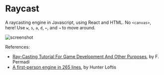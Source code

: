 # Raycast

A raycasting engine in Javascript, using React and HTML. No `<canvas>`, here! Use `w`, `s`, `a`, `d`, `←`, and `→` to move around.

![screenshot](https://user-images.githubusercontent.com/2503289/26999882-dfb17b00-4d58-11e7-95ee-97e2728939ae.gif)

References:
- [Ray-Casting Tutorial For Game Development And Other Purposes](http://permadi.com/1996/05/ray-casting-tutorial-table-of-contents/), by F. Permadi
- [A first-person engine in 265 lines](http://www.playfuljs.com/a-first-person-engine-in-265-lines/), by Hunter Loftis
